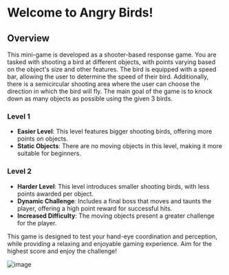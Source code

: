 # Welcome to Angry Birds!

## Overview
This mini-game is developed as a shooter-based response game. You are tasked with shooting a bird at different objects, with points varying based on the object's size and other features. The bird is equipped with a speed bar, allowing the user to determine the speed of their bird. Additionally, there is a semicircular shooting area where the user can choose the direction in which the bird will fly. The main goal of the game is to knock down as many objects as possible using the given 3 birds.

### Level 1
- **Easier Level**: This level features bigger shooting birds, offering more points on objects.
- **Static Objects**: There are no moving objects in this level, making it more suitable for beginners.

### Level 2
- **Harder Level**: This level introduces smaller shooting birds, with less points awarded per object.
- **Dynamic Challenge**: Includes a final boss that moves and taunts the player, offering a high point reward for successful hits.
- **Increased Difficulty**: The moving objects present a greater challenge for the player.

This game is designed to test your hand-eye coordination and perception, while providing a relaxing and enjoyable gaming experience. Aim for the highest score and enjoy the challenge!


![image](https://github.com/Nickturlea/AngryBirds/assets/89111937/d45b4c67-75bd-4707-922d-0c7d25030467)

